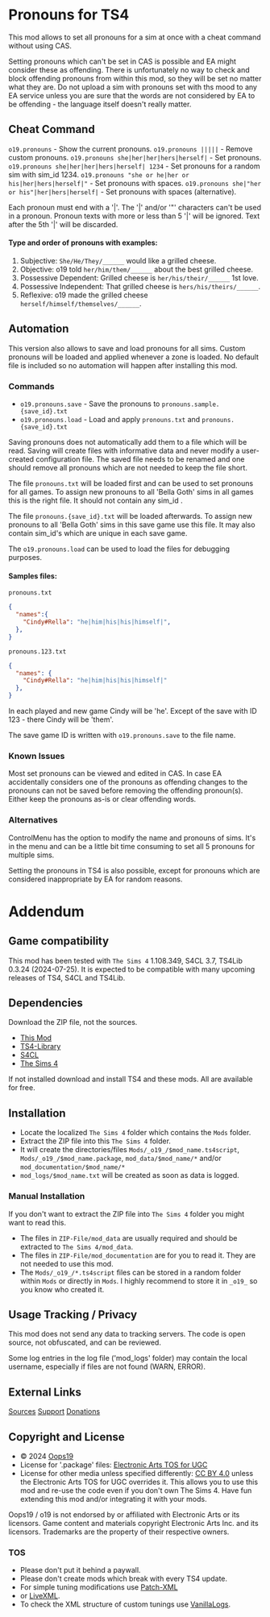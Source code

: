 #  Pronouns for TS4
This mod allows to set all pronouns for a sim at once with a cheat command without using CAS.

Setting pronouns which can't be set in CAS is possible and EA might consider these as offending.
There is unfortunately no way to check and block offending pronouns from within this mod, so they will be set no matter what they are.
Do not upload a sim with pronouns set with ths mood to any EA service unless you are sure that the words are not considered by EA to be offending - the language itself doesn't really matter.

## Cheat Command
`o19.pronouns` - Show the current pronouns.
`o19.pronouns |||||` - Remove custom pronouns.
`o19.pronouns she|her|her|hers|herself|` - Set pronouns.
`o19.pronouns she|her|her|hers|herself| 1234` - Set pronouns for a random sim with sim_id 1234.
`o19.pronouns "she or he|her or his|her|hers|herself|"` - Set pronouns with spaces.
`o19.pronouns she|"her or his"|her|hers|herself|` - Set pronouns with spaces (alternative).

Each pronoun must end with a '|'.
The '|' and/or '"' characters can't be used in a pronoun.
Pronoun texts with more or less than 5 '|' will be ignored.
Text after the 5th '|' will be discarded.

#### Type and order of pronouns with examples:
1. Subjective: `She/He/They/______` would like a grilled cheese.
2. Objective: o19 told `her/him/them/______` about the best grilled cheese.
3. Possessive Dependent: Grilled cheese is `her/his/their/______` 1st love.
4. Possessive Independent: That grilled cheese is `hers/his/theirs/______`.
5. Reflexive: o19 made the grilled cheese `herself/himself/themselves/______`.

## Automation
This version also allows to save and load pronouns for all sims.
Custom pronouns will be loaded and applied whenever a zone is loaded.
No default file is included so no automation will happen after installing this mod.

### Commands
* `o19.pronouns.save` - Save the pronouns to `pronouns.sample.{save_id}.txt`
* `o19.pronouns.load` - Load and apply `pronouns.txt` and `pronouns.{save_id}.txt`

Saving pronouns does not automatically add them to a file which will be read.
Saving will create files with informative data and never modify a user-created configuration file.
The saved file needs to be renamed and one should remove all pronouns which are not needed to keep the file short.

The file `pronouns.txt` will be loaded first and can be used to set pronouns for all games.
To assign new pronouns to all 'Bella Goth' sims in all games this is the right file.
It should not contain any sim_id .

The file `pronouns.{save_id}.txt` will be loaded afterwards.
To assign new pronouns to all 'Bella Goth' sims in this save game use this file.
It may also contain sim_id's which are unique in each save game.

The `o19.pronouns.load` can be used to load the files for debugging purposes.

#### Samples files:
`pronouns.txt`
```json
{
  "names":{
    "Cindy#Rella": "he|him|his|his|himself|",
  }, 
}
```
`pronouns.123.txt`
```json
{
  "names": {
    "Cindy#Rella": "he|him|his|his|himself|"
  },
}
```
In each played and new game Cindy will be 'he'.
Except of the save with ID 123 - there Cindy will be 'them'.

The save game ID is written with `o19.pronouns.save` to the file name.

### Known Issues
Most set pronouns can be viewed and edited in CAS.
In case EA accidentally considers one of the pronouns as offending changes to the pronouns can not be saved before removing the offending pronoun(s).
Either keep the pronouns as-is or clear offending words.

### Alternatives
ControlMenu has the option to modify the name and pronouns of sims.
It's in the menu and can be a little bit time consuming to set all 5 pronouns for multiple sims.

Setting the pronouns in TS4 is also possible, except for pronouns which are considered inappropriate by EA for random reasons.


# Addendum

## Game compatibility
This mod has been tested with `The Sims 4` 1.108.349, S4CL 3.7, TS4Lib 0.3.24 (2024-07-25).
It is expected to be compatible with many upcoming releases of TS4, S4CL and TS4Lib.

## Dependencies
Download the ZIP file, not the sources.
* [This Mod](../../releases/latest)
* [TS4-Library](https://github.com/Oops19/TS4-Library/releases/latest)
* [S4CL](https://github.com/ColonolNutty/Sims4CommunityLibrary/releases/latest)
* [The Sims 4](https://www.ea.com/games/the-sims/the-sims-4)

If not installed download and install TS4 and these mods.
All are available for free.

## Installation
* Locate the localized `The Sims 4` folder which contains the `Mods` folder.
* Extract the ZIP file into this `The Sims 4` folder.
* It will create the directories/files `Mods/_o19_/$mod_name.ts4script`, `Mods/_o19_/$mod_name.package`, `mod_data/$mod_name/*` and/or `mod_documentation/$mod_name/*`
* `mod_logs/$mod_name.txt` will be created as soon as data is logged.

### Manual Installation
If you don't want to extract the ZIP file into `The Sims 4` folder you might want to read this. 
* The files in `ZIP-File/mod_data` are usually required and should be extracted to `The Sims 4/mod_data`.
* The files in `ZIP-File/mod_documentation` are for you to read it. They are not needed to use this mod.
* The `Mods/_o19_/*.ts4script` files can be stored in a random folder within `Mods` or directly in `Mods`. I highly recommend to store it in `_o19_` so you know who created it.

## Usage Tracking / Privacy
This mod does not send any data to tracking servers. The code is open source, not obfuscated, and can be reviewed.

Some log entries in the log file ('mod_logs' folder) may contain the local username, especially if files are not found (WARN, ERROR).

## External Links
[Sources](https://github.com/Oops19/)
[Support](https://discord.gg/d8X9aQ3jbm)
[Donations](https://www.patreon.com/o19)

## Copyright and License
* © 2024 [Oops19](https://github.com/Oops19)
* License for '.package' files: [Electronic Arts TOS for UGC](https://tos.ea.com/legalapp/WEBTERMS/US/en/PC/)  
* License for other media unless specified differently: [CC BY 4.0](https://creativecommons.org/licenses/by/4.0/) unless the Electronic Arts TOS for UGC overrides it.
This allows you to use this mod and re-use the code even if you don't own The Sims 4.
Have fun extending this mod and/or integrating it with your mods.

Oops19 / o19 is not endorsed by or affiliated with Electronic Arts or its licensors.
Game content and materials copyright Electronic Arts Inc. and its licensors. 
Trademarks are the property of their respective owners.

### TOS
* Please don't put it behind a paywall.
* Please don't create mods which break with every TS4 update.
* For simple tuning modifications use [Patch-XML](https://github.com/Oops19/TS4-PatchXML) 
* or [LiveXML](https://github.com/Oops19/TS4-LiveXML).
* To check the XML structure of custom tunings use [VanillaLogs](https://github.com/Oops19/TS4-VanillaLogs).
